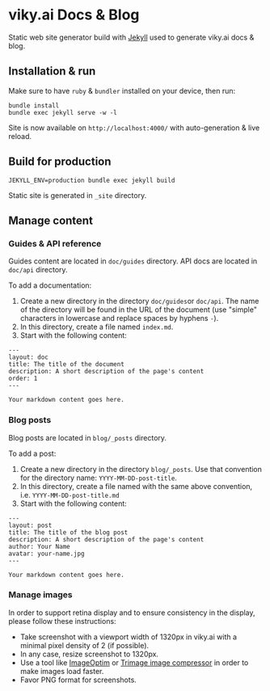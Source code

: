 # viky.ai Docs & Blog

Static web site generator build with [Jekyll](https://jekyllrb.com/) used to generate viky.ai docs & blog.


## Installation & run

Make sure to have `ruby` & `bundler` installed on your device, then run:

```
bundle install
bundle exec jekyll serve -w -l
```

Site is now available on `http://localhost:4000/` with auto-generation & live reload.

## Build for production

```
JEKYLL_ENV=production bundle exec jekyll build
```

Static site is generated in `_site` directory.

## Manage content

### Guides & API reference

Guides content are located in `doc/guides` directory.
API docs are located in `doc/api` directory.

To add a documentation:

1. Create a new directory in the directory `doc/guides`or `doc/api`. The name of the directory will be found in the URL of the document (use "simple" characters in lowercase and replace spaces by hyphens `-`).
2. In this directory, create a file named `index.md`.
3. Start with the following content:

```
---
layout: doc
title: The title of the document
description: A short description of the page's content
order: 1
---

Your markdown content goes here.
```

### Blog posts

Blog posts are located in `blog/_posts` directory.

To add a post:

1. Create a new directory in the directory `blog/_posts`. Use that convention for the directory name: `YYYY-MM-DD-post-title`.
2. In this directory, create a file named with the same above convention, i.e. `YYYY-MM-DD-post-title.md`
3. Start with the following content:


```
---
layout: post
title: The title of the blog post
description: A short description of the page's content
author: Your Name
avatar: your-name.jpg
---

Your markdown content goes here.
```

### Manage images

In order to support retina display and to ensure consistency in the display, please follow these instructions:

* Take screenshot with a viewport width of 1320px in viky.ai with a minimal pixel density of 2 (if possible).
* In any case, resize screenshot to 1320px.
* Use a tool like [ImageOptim](https://imageoptim.com) or [Trimage image compressor](https://trimage.org/) in order to make images load faster.
* Favor PNG format for screenshots.


